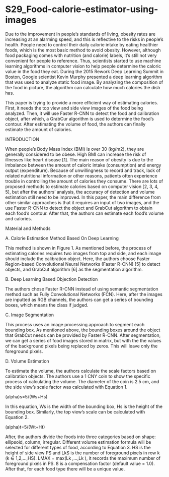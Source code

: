 # S29_Food-calorie-estimator-using-images

Due to the improvement in people’s standards of living, obesity rates are increasing at an alarming speed, and this is reflective to the risks in people’s health. People need to control their daily calorie intake by eating healthier foods, which is the most basic method to avoid obesity. However, although food packaging comes with nutrition (and calorie) labels, it’s still not very convenient for people to reference. Thus, scientists started to use machine learning algorithms in computer vision to help people determine the caloric value in the food they eat. During the 2015 Rework Deep Learning Summit in Boston, Google scientist Kevin Murphy presented a deep learning algorithm that was used to analyze static food image. By analyzing the composition of the food in picture, the algorithm can calculate how much calories the dish has.

This paper is trying to provide a more efficient way of estimating calories. First, it needs the top view and side view images of the food being analyzed. Then, it will use Faster R-CNN to detect the food and calibration object, after which, a GrabCur algorithm is used to determine the food’s contour. After estimating the volume of food, the authors can finally estimate the amount of calories.

INTRODUCTION

When people’s Body Mass Index (BMI) is over 30 (kg/m2), they are generally considered to be obese. High BMI can increase the risk of illnesses like heart disease [1]. The main reason of obesity is due to the imbalance between the amount of caloric intake (consumption) and energy output (expenditure). Because of unwillingness to record and track, lack of related nutritional information or other reasons, patients often experience trouble in controlling the amount of calories they consume. There are lots of proposed methods to estimate calories based on computer vision [2, 3, 4, 5], but after the authors’ analysis, the accuracy of detection and volume estimation still need to be improved. In this paper, the main difference from other similar approaches is that it requires an input of two images, and the use Faster R-CNN to detect the object and GrabCut algorithm to obtain each food’s contour. After that, the authors can estimate each food’s volume and calories.

Material and Methods

A. Calorie Estimation Method Based On Deep Learning

This method is shown in Figure 1. As mentioned before, the process of estimating calories requires two images from top and side, and each image should include the calibration object. Here, the authors choose Faster Region-based Convolutional Neural Networks (Faster R-CNN) [5] to detect objects, and GrabCut algorithm [6] as the segmentation algorithm.

B. Deep Learning Based Objection Detection

The authors chose Faster R-CNN instead of using semantic segmentation method such as Fully Convolutional Networks (FCN). Here, after the images are inputted as RGB channels, the authors can get a series of bounding boxes, which means the class if judged.

C. Image Segmentation

This process uses an image processing approach to segment each bounding box. As mentioned above, the bounding boxes around the object that GrabCut needs can be provided by Faster R-CNN. After segmentation, we can get a series of food images stored in matrix, but with the the values of the background pixels being replaced by zeros. This will leave only the foreground pixels.

D. Volume Estimation

To estimate the volume, the authors calculate the scale factors based on calibration objects. The authors use a 1 CNY coin to show the specific process of calculating the volume. The diameter of the coin is 2.5 cm, and the side view’s scale factor was calculated with Equation 1.

(alpha)s=5/(Ws+Hs)

In this equation, Ws is the width of the bounding box, Hs is the height of the bounding box. Similarly, the top view’s scale can be calculated with Equation 2.

(alpha)t=5/(Wt+Ht)

After, the authors divide the foods into three categories based on shape: ellipsoid, column, irregular. Different volume estimation formula will be selected for different types of food, according to Equation 3. HS is the height of side view PS and LkS is the number of foreground pixels in row k (k ∈ 1,2,…,HS). LMAX = max(Lk ,…,Lk ), it records the maximum number of foreground pixels in PS. ß is a compensation factor (default value = 1.0). After that, for each food type there will be a unique value.
